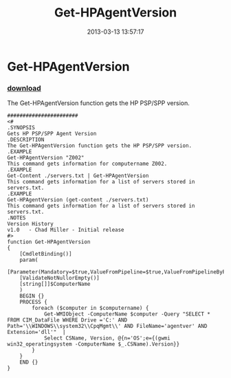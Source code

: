 ﻿---
pid:            4010
parent:         0
children:       
poster:         Chad Miller
title:          Get-HPAgentVersion
date:           2013-03-13 13:57:17
description:    The Get-HPAgentVersion function gets the HP PSP/SPP version.
format:         posh
---

# Get-HPAgentVersion

### [download](4010.ps1)  

The Get-HPAgentVersion function gets the HP PSP/SPP version.

```posh
#######################
<#
.SYNOPSIS
Gets HP PSP/SPP Agent Version
.DESCRIPTION
The Get-HPAgentVersion function gets the HP PSP/SPP version.
.EXAMPLE
Get-HPAgentVersion "Z002"
This command gets information for computername Z002.
.EXAMPLE
Get-Content ./servers.txt | Get-HPAgentVersion
This command gets information for a list of servers stored in servers.txt.
.EXAMPLE
Get-HPAgentVersion (get-content ./servers.txt)
This command gets information for a list of servers stored in servers.txt.
.NOTES 
Version History 
v1.0   - Chad Miller - Initial release 
#>
function Get-HPAgentVersion
{
    [CmdletBinding()]
    param(
    [Parameter(Mandatory=$true,ValueFromPipeline=$true,ValueFromPipelineByPropertyName=$true)]
    [ValidateNotNullorEmpty()]
    [string[]]$ComputerName
    )
    BEGIN {}
    PROCESS {
        foreach ($computer in $computername) {
            Get-WMIObject -ComputerName $computer -Query "SELECT * FROM CIM_DataFile WHERE Drive ='C:' AND Path='\\WINDOWS\\system32\\CpqMgmt\\' AND FileName='agentver' AND Extension='dll'"  |
            Select CSName, Version, @{n='OS';e={(gwmi win32_operatingsystem -ComputerName $_.CSName).Version}}
        }
    }
    END {}
}

```
